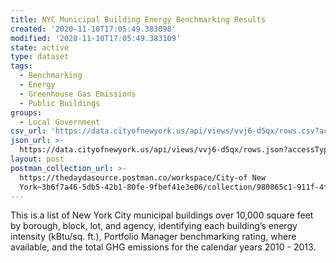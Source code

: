 ```yaml
---
title: NYC Municipal Building Energy Benchmarking Results
created: '2020-11-10T17:05:49.383098'
modified: '2020-11-10T17:05:49.383109'
state: active
type: dataset
tags:
  - Benchmarking
  - Energy
  - Greenhouse Gas Emissions
  - Public Buildings
groups:
  - Local Government
csv_url: 'https://data.cityofnewyork.us/api/views/vvj6-d5qx/rows.csv?accessType=DOWNLOAD'
json_url: >-
  https://data.cityofnewyork.us/api/views/vvj6-d5qx/rows.json?accessType=DOWNLOAD
layout: post
postman_collection_url: >-
  https://thedaydasource.postman.co/workspace/City-of New
  York~3b6f7a46-5db5-42b1-80fe-9fbef41e3e06/collection/980865c1-911f-4fff-9b07-220db3d29c26
---
```

This is a list of New York City municipal buildings over 10,000 square feet by borough, block, lot, and agency, identifying each building’s energy intensity (kBtu/sq. ft.), Portfolio Manager benchmarking rating, where available, and the total GHG emissions for the calendar years 2010 - 2013.
